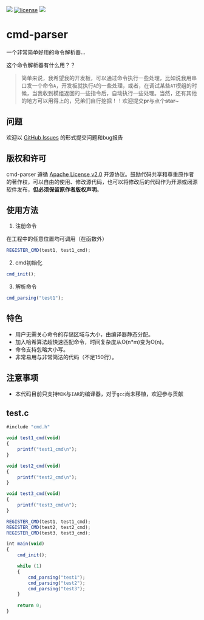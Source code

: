 ![](https://img.shields.io/badge/build-passing-brightgreen.svg)
[![license](https://img.shields.io/badge/license-Apache-blue.svg)](https://github.com/jiejieTop/cmd-parser/blob/master/LICENSE)
![](https://img.shields.io/badge/platform-MDK|IAR-orange.svg)

# cmd-parser

一个非常简单好用的命令解析器...

这个命令解析器有什么用？？

> 简单来说，我希望我的开发板，可以通过命令执行一些处理，比如说我用串口发一个命令`A`，开发板就执行`A`的一些处理，或者，在调试某些`AT`模组的时候，当我收到模组返回的一些指令后，自动执行一些处理。当然，还有其他的地方可以用得上的，兄弟们自行挖掘！！欢迎提交**pr**与点个**star**~

## 问题

欢迎以 [GitHub Issues](https://github.com/jiejieTop/mqttclient/issues) 的形式提交问题和bug报告

## 版权和许可

cmd-parser 遵循 [Apache License v2.0](https://github.com/jiejieTop/mqttclient/blob/master/LICENSE) 开源协议。鼓励代码共享和尊重原作者的著作权，可以自由的使用、修改源代码，也可以将修改后的代码作为开源或闭源软件发布，**但必须保留原作者版权声明**。

## 使用方法

1. 注册命令

在工程中的任意位置均可调用（在函数外）

```js
REGISTER_CMD(test1, test1_cmd);
```

2. cmd初始化

```js
cmd_init();
```

3. 解析命令

```js
cmd_parsing("test1");
```

## 特色

- 用户无需关心命令的存储区域与大小，由编译器静态分配。
- 加入哈希算法超快速匹配命令，时间复杂度从O(n*m)变为O(n)。
- 命令支持忽略大小写。
- 非常易用与非常简洁的代码（不足150行）。

## 注意事项

- 本代码目前只支持`MDK`与`IAR`的编译器，对于`gcc`尚未移植，欢迎参与贡献


## test.c
```js
#include "cmd.h"

void test1_cmd(void)
{
    printf("test1_cmd\n");
}

void test2_cmd(void)
{
    printf("test2_cmd\n");
}

void test3_cmd(void)
{
    printf("test3_cmd\n");
}

REGISTER_CMD(test1, test1_cmd);
REGISTER_CMD(test2, test2_cmd);
REGISTER_CMD(test3, test3_cmd);

int main(void)
{
    cmd_init();

    while (1)
    {
        cmd_parsing("test1");
        cmd_parsing("test2");
        cmd_parsing("test3");
    }
    
    return 0;
}
```
